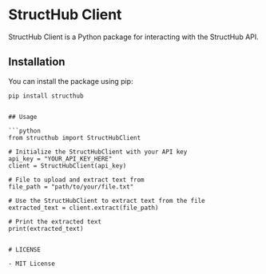 # StructHub Client

StructHub Client is a Python package for interacting with the StructHub API.

## Installation

You can install the package using pip:

```
pip install structhub


## Usage

```python
from structhub import StructHubClient

# Initialize the StructHubClient with your API key
api_key = "YOUR_API_KEY_HERE"
client = StructHubClient(api_key)

# File to upload and extract text from
file_path = "path/to/your/file.txt"

# Use the StructHubClient to extract text from the file
extracted_text = client.extract(file_path)

# Print the extracted text
print(extracted_text)


# LICENSE

- MIT License
